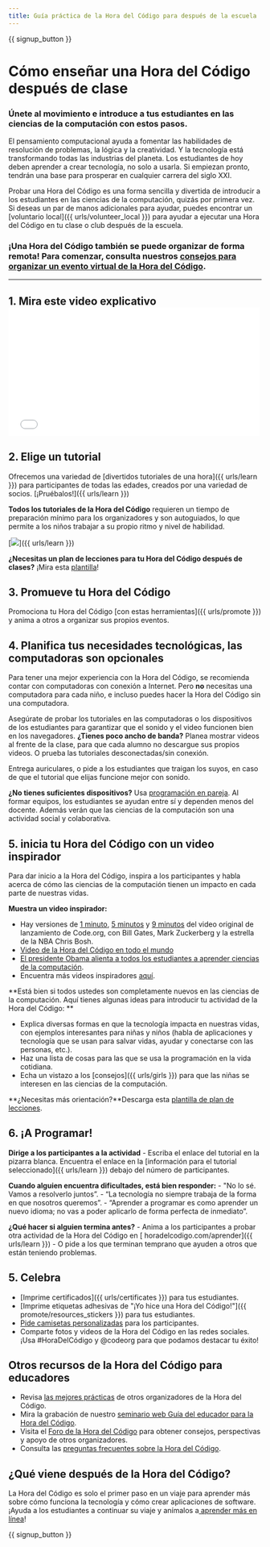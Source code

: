 ```yaml
---
title: Guía práctica de la Hora del Código para después de la escuela
---
```


{{ signup_button }}

# Cómo enseñar una Hora del Código después de clase

### Únete al movimiento e introduce a tus estudiantes en las ciencias de la computación con estos pasos.

El pensamiento computacional ayuda a fomentar las habilidades de resolución de problemas, la lógica y la creatividad. Y la tecnología está transformando todas las industrias del planeta. Los estudiantes de hoy deben aprender a crear tecnología, no solo a usarla. Si empiezan pronto, tendrán una base para prosperar en cualquier carrera del siglo XXI.

Probar una Hora del Código es una forma sencilla y divertida de introducir a los estudiantes en las ciencias de la computación, quizás por primera vez. Si deseas un par de manos adicionales para ayudar, puedes encontrar un [voluntario local]({{ urls/volunteer_local }}) para ayudar a ejecutar una Hora del Código en tu clase o club después de la escuela.

### ¡Una Hora del Código también se puede organizar de forma remota! Para comenzar, consulta nuestros [consejos para organizar un evento virtual de la Hora del Código](https://hourofcode.com/us/how-to/virtual).

* * *

## 1. Mira este video explicativo <iframe width="500" height="255" src="//www.youtube.com/embed/SrnvvWDm73k" frameborder="0" allowfullscreen></iframe> 

## 2. Elige un tutorial

Ofrecemos una variedad de [divertidos tutoriales de una hora]({{ urls/learn }}) para participantes de todas las edades, creados por una variedad de socios. [¡Pruébalos!]({{ urls/learn }})

**Todos los tutoriales de la Hora del Código** requieren un tiempo de preparación mínimo para los organizadores y son autoguiados, lo que permite a los niños trabajar a su propio ritmo y nivel de habilidad.

[![](/images/fit-700/tutorials.png
)]({{ urls/learn }})

**¿Necesitas un plan de lecciones para tu Hora del Código después de clases?** ¡Mira esta [plantilla](/files/AfterschoolEducatorLessonPlanOutline.docx)!

## 3. Promueve tu Hora del Código

Promociona tu Hora del Código [con estas herramientas]({{ urls/promote }}) y anima a otros a organizar sus propios eventos.

## 4. Planifica tus necesidades tecnológicas, las computadoras son opcionales

Para tener una mejor experiencia con la Hora del Código, se recomienda contar con computadoras con conexión a Internet. Pero **no** necesitas una computadora para cada niño, e incluso puedes hacer la Hora del Código sin una computadora.

Asegúrate de probar los tutoriales en las computadoras o los dispositivos de los estudiantes para garantizar que el sonido y el video funcionen bien en los navegadores. **¿Tienes poco ancho de banda?** Planea mostrar videos al frente de la clase, para que cada alumno no descargue sus propios videos. O prueba las tutoriales desconectadas/sin conexión.

Entrega auriculares, o pide a los estudiantes que traigan los suyos, en caso de que el tutorial que elijas funcione mejor con sonido.

**¿No tienes suficientes dispositivos?** Usa [programación en pareja](https://www.youtube.com/watch?v=vgkahOzFH2Q). Al formar equipos, los estudiantes se ayudan entre sí y dependen menos del docente. Además verán que las ciencias de la computación son una actividad social y colaborativa.

## 5. inicia tu Hora del Código con un video inspirador

Para dar inicio a la Hora del Código, inspira a los participantes y habla acerca de cómo las ciencias de la computación tienen un impacto en cada parte de nuestras vidas.

**Muestra un video inspirador:**

- Hay versiones de [1 minuto](https://www.youtube.com/watch?v=qYZF6oIZtfc), [5 minutos](https://www.youtube.com/watch?v=nKIu9yen5nc) y [9 minutos](https://www.youtube.com/watch?v=dU1xS07N-FA) del video original de lanzamiento de Code.org, con Bill Gates, Mark Zuckerberg y la estrella de la NBA Chris Bosh.
- [Video de la Hora del Código en todo el mundo](https://www.youtube.com/watch?v=KsOIlDT145A)
- [El presidente Obama alienta a todos los estudiantes a aprender ciencias de la computación](https://www.youtube.com/watch?v=6XvmhE1J9PY).
- Encuentra más videos inspiradores [aquí](https://www.youtube.com/playlist?list=PLzdnOPI1iJNfpD8i4Sx7U0y2MccnrNZuP).

**Está bien si todos ustedes son completamente nuevos en las ciencias de la computación. Aquí tienes algunas ideas para introducir tu actividad de la Hora del Código: **

- Explica diversas formas en que la tecnología impacta en nuestras vidas, con ejemplos interesantes para niñas y niños (habla de aplicaciones y tecnología que se usan para salvar vidas, ayudar y conectarse con las personas, etc.).
- Haz una lista de cosas para las que se usa la programación en la vida cotidiana.
- Echa un vistazo a los [consejos]({{ urls/girls }}) para que las niñas se interesen en las ciencias de la computación.

**¿Necesitas más orientación?**Descarga esta [plantilla de plan de lecciones](/files/AfterschoolEducatorLessonPlanOutline.docx).

## 6. ¡A Programar!

**Dirige a los participantes a la actividad** - Escriba el enlace del tutorial en la pizarra blanca. Encuentra el enlace en la [información para el tutorial seleccionado]({{ urls/learn }}) debajo del número de participantes.

**Cuando alguien encuentra dificultades, está bien responder:** - "No lo sé. Vamos a resolverlo juntos”. - “La tecnología no siempre trabaja de la forma en que nosotros queremos”. - “Aprender a programar es como aprender un nuevo idioma; no vas a poder aplicarlo de forma perfecta de inmediato”.

**¿Qué hacer si alguien termina antes?** - Anima a los participantes a probar otra actividad de la Hora del Código en [ horadelcodigo.com/aprender]({{ urls/learn }}) - O pide a los que terminan temprano que ayuden a otros que están teniendo problemas.

## 5. Celebra

- [Imprime certificados]({{ urls/certificates }}) para tus estudiantes.
- [Imprime etiquetas adhesivas de "¡Yo hice una Hora del Código!"]({{ promote/resources_stickers }}) para tus estudiantes.
- [Pide camisetas personalizadas](http://blog.code.org/post/132608499493/hour-of-code-shirts-and-more) para los participantes.
- Comparte fotos y videos de la Hora del Código en las redes sociales. ¡Usa #HoraDelCódigo y @codeorg para que podamos destacar tu éxito!

## Otros recursos de la Hora del Código para educadores

- Revisa [las mejores prácticas](http://www.slideshare.net/TeachCode/hour-of-code-best-practices-for-successful-educators-51273466) de otros organizadores de la Hora del Código.
- Mira la grabación de nuestro [seminario web Guía del educador para la Hora del Código](https://youtu.be/EJeMeSW2-Mw).
- Visita el [Foro de la Hora del Código](http://forum.code.org/c/plc/hour-of-code) para obtener consejos, perspectivas y apoyo de otros organizadores.
- Consulta las [preguntas frecuentes sobre la Hora del Código](https://support.code.org/hc/en-us/categories/200147083-Hour-of-Code).

## ¿Qué viene después de la Hora del Código?

La Hora del Código es solo el primer paso en un viaje para aprender más sobre cómo funciona la tecnología y cómo crear aplicaciones de software. ¡Ayuda a los estudiantes a continuar su viaje y anímalos a[ aprender más en línea](/beyond)!

{{ signup_button }}